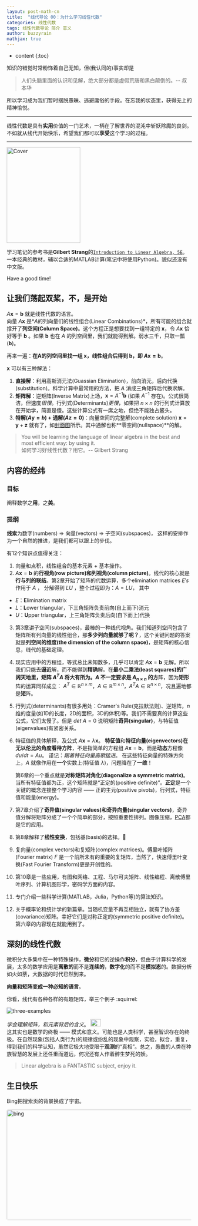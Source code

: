 ```yaml
---
layout: post-math-cn
title:  "线代导论 00：为什么学习线性代数"
categories: 线性代数
tags: 线性代数导论 简介 意义
author: buzzyrain
mathjax: true
---
```


* content
{:toc}

知识的错觉时常粉饰着自己无知，但(我认同的)事实却是
> 人们头脑里面的认识和见解，绝大部分都是虚假荒唐和黑白颠倒的。-- 叔本华

所以学习成为我们暂时摆脱愚昧、逃避庸俗的手段。在忘我的状态里，获得无上的精神愉悦。

---

线性代数是具有**实用**价值的一门艺术，一柄在了解世界的混沌中斩妖除魔的良剑。<br>
不如就从线代开始快乐，希望我们都可以**享受**这个学习的过程。

---

<a href="http://math.mit.edu/~gs/linearalgebra/">
<img src="http://math.mit.edu/~gs/linearalgebra/linearalgebra5_Front.jpg" height="260" width="200" alt="Cover" />
</a>

学习笔记的参考书是**Gilbert Strang**的[```Introduction to Linear Algebra, 5E```](http://math.mit.edu/~gs/linearalgebra/)。一本经典的教材，辅以合适的MATLAB计算(笔记中将使用Python)。貌似还没有中文版。

Have a good time!




## 让我们荡起双桨，不，是开始

$A \boldsymbol{x} = \boldsymbol{b}$ 就是线性代数的语言。<br>
向量 $A\boldsymbol{x}$ 是*$A$的列向量们的线性组合(Linear Combinations)*，所有可能的组合就撑开了**列空间(Column Space)**。这个方程正是想要找到一组特定的 $\boldsymbol{x}$，令 $A\boldsymbol{x}$ 恰好等于 $\boldsymbol{b}$ 。如果 $\boldsymbol{b}$ 也在 $A$ 的列空间里，我们就能得到解。弱水三千，只取一瓢($\boldsymbol{b}$)。

再来一遍：**在A的列空间里找一组 $\boldsymbol{x}$，线性组合后得到 $\boldsymbol{b}$，即  $A \boldsymbol{x} = \boldsymbol{b}$**。

$\boldsymbol{x}$ 可以有三种解法：
1. **直接解**：利用高斯消元法(Guassian Elimination)，前向消元，后向代换(substitution)。科学计算中最常用的方法，把 $A$ 消成三角矩阵后代换求解。
2. **矩阵解**：逆矩阵(Inverse Matrix)上场，$\boldsymbol{x} = A^{-1}\boldsymbol{b}$ (如果 $A^{-1}$ 存在)。公式很简洁，但速度*很慢*。行列式(Determinants)*更慢*，如果把 $n \times n$ 的行列式计算放在开始学，简直是傻。这些计算公式有一席之地，但绝不能独占鳌头。
3. **特解($A\boldsymbol{y} = b$) + 通解($A\boldsymbol{z} = 0$)**：向量空间的完整解(complete solution) $\boldsymbol{x} = \boldsymbol{y} + \boldsymbol{z}$ 就有了，如[封面图](http://math.mit.edu/~gs/linearalgebra/linearalgebra5_Front.jpg)所示。其中通解也称**零空间(nullspace)**的解。

> You will be learning the language of linear algebra in the best and most efficient way: by using it. <br>
如何学习好线性代数？用它。-- Gilbert Strang


## 内容的经纬

### 目标

阐释数学之**用**，之**美**。

### 提纲

**线索**为数字(numbers) $\Rightarrow$ 向量(vectors) $\Rightarrow$ 子空间(subspaces)，
这样的安排作为一个自然的推进，是我们都可以跟上的步伐。

有12个知识点值得关注：
1. 向量和点积，线性组合的基本元素 + 基本操作。
2. $A \boldsymbol{x} = \boldsymbol{b}$ 的**行视角(row picture)**和**列视角(column picture)**。线代的核心就是**行与列的联结**。第2章开始了矩阵的代数运算，多个elimination matrices $E's$ 作用于 $A$ ， 分解得到 $LU$ ，整个过程即为：$A = LU$，
其中
  - $E$：**E**limination matrix
  - $L$：**L**ower triangular，下三角矩阵负责前向(自上而下)消元
  - $U$：**U**pper triangular，上三角矩阵负责后向(自下而上)代换
3. 第3章讲子空间(subspaces)，最棒的一种线代视角。我们知道列空间包含了矩阵所有列向量的线性组合，那**多少列向量就够了呢？**，这个关键问题的答案就是**列空间的维度(the dimension of the column space)**，是矩阵的核心信息，线代的基础定理。
4. 现实应用中的方程组，等式总比未知数多，几乎可以肯定 $A \boldsymbol{x} = \boldsymbol{b}$ 无解。所以我们只能去**逼近**解，而不能得到**精确**解。在**最小二乘法(least squares)**的广阔天地里，**矩**阵 $A^{T}A$ 将大有所为。$A$ 不一定要求是 $A_{n \times n}$ 的**方**阵，因为**矩形**阵的运算同样成立：
$A^{T} \in \mathbb{R}^{n \times m}$，$A \in \mathbb{R}^{m \times n}$，$A^{T}A \in \mathbb{R}^{n \times n}$，况且遍地都是**矩**阵。
5. 行列式(determinants)有很多用处：Cramer's Rule(克拉默法则)、逆矩阵，$n$ 维的度量(如1D的长度，2D的面积，3D的体积)等。我们不需要真的计算这些公式，它们太慢了。但是
 $det\ A = 0$ 说明矩阵**奇异(singular)**，与特征值(eigenvalues)有紧密关系。
6. 特征值的具体解释，及公式 $A\boldsymbol{x} = \lambda \boldsymbol{x}$。
    **特征值**和**特征向量(eigenvectors)**在无以伦比的角度看待**方阵**，不是指简单的方程组 $A \boldsymbol{x} = \boldsymbol{b}$，而是**动态**方程像 $du / dt = Au$。
    谨记：*跟着特征向量高歌猛进*。
    在这些特征向量的特殊方向上，$A$ 就像作用在**一个**实数上(特征值 $\lambda$)，问题降在了**一维**！

    第6章的一个重点就是**对称矩阵对角化(diagonalize a symmetric matrix)**。当所有特征值都为正，这个矩阵就是“正定的(positive definite)”。**正定**是一个关键的概念连接整个学习内容 —— 正的主元(positive pivots)，行列式，特征值和能量(energy)。
7. 第7章介绍了**奇异值(singular values)和奇异向量(singular vectors)**，奇异值分解将矩阵分成了一个个简单的部分，按照重要性排列。图像压缩，[PCA](https://www.wikiwand.com/en/Principal_component_analysis)都是它的应用。
8. 第8章解释了**线性变换**，包括基(basis)的选择。:new_moon_with_face:
9. 复向量(complex vectors)和复矩阵(complex matrices)。傅里叶矩阵(Fourier matrix) $F$ 是一个前所未有的重要的复矩阵，当然了，快速傅里叶变换(Fast Fourier Transform)更是开创性的。
10. 第10章是一些应用，有图和网络、工程、马尔可夫矩阵、线性编程、离散傅里叶序列、计算机图形学，密码学方面的内容。
11. 专门介绍一些科学计算(MATLAB，Julia，Python等)的算法知识。
12. 关于概率论和统计学的新篇章。当随机变量不再互相独立，就有了协方差(covariance)矩阵。幸好它们是对称正定的(symmetric positive definite)。第六章的内容现在就能用到了。

## 深刻的线性代数

微积分大多集中在一种特殊操作，**微分**和它的逆操作**积分**，但由于计算科学的发展，太多的数学应用是**离散的**而不是**连续的**，**数字化**的而不是**模拟态**的。数据分析如火如荼，大数据的时代已然到来。

**向量和矩阵变成一种必知的语言**。

你看，线代有各种各样的有趣矩阵，举三个例子 :squirrel:

![three-examples](https://wx2.sinaimg.cn/mw690/9f1c5669gy1ft9p0tysxwj20gp03yt9q.jpg)

*学会理解矩阵，和元素背后的含义*。 <img src="https://wx1.sinaimg.cn/mw690/9f1c5669gy1fskejhd19yj209306iglh.jpg" height="20" width="28" alt="暴力膜"/> <br>
这其实也是数学的终极 —— 模式和意义。可能也是人类科学，甚至智识存在的终极。在自然现象(包括人类行为)的规律或纷乱的现象中观察，实验，拟合，重复，得到我们的科学认知，虽然它极大地受限于**观测**的“真相”。总之，愚蠢的人类在种族智慧的发展上还任重而道远，何况还有人作着醉生梦死的妖。

> Linear algebra is a FANTASTIC subject, enjoy it.

## 生日快乐

Bing把搜索页的背景换成了宇宙。

<img src="https://wx3.sinaimg.cn/mw690/9f1c5669gy1ft9rjk02qsj20mf0aiakt.jpg"
height="300" width="700" alt="bing" style="border-radius: 4px;"/>
